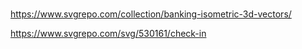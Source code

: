 #

https://www.svgrepo.com/collection/banking-isometric-3d-vectors/

https://www.svgrepo.com/svg/530161/check-in